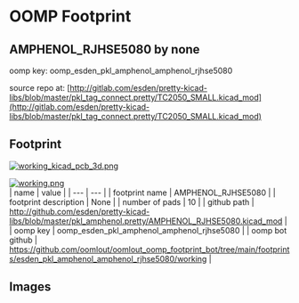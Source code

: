 # OOMP Footprint  
## AMPHENOL_RJHSE5080  by none  
  
oomp key: oomp_esden_pkl_amphenol_amphenol_rjhse5080  
  
source repo at: [http://gitlab.com/esden/pretty-kicad-libs/blob/master/pkl_tag_connect.pretty/TC2050_SMALL.kicad_mod](http://gitlab.com/esden/pretty-kicad-libs/blob/master/pkl_tag_connect.pretty/TC2050_SMALL.kicad_mod)  
## Footprint  
  
[![working_kicad_pcb_3d.png](working_kicad_pcb_3d_600.png)](working_kicad_pcb_3d.png)  
  
[![working.png](working_600.png)](working.png)  
| name | value | 
| --- | --- | 
| footprint name | AMPHENOL_RJHSE5080 | 
| footprint description | None | 
| number of pads | 10 | 
| github path | http://github.com/esden/pretty-kicad-libs/blob/master/pkl_amphenol.pretty/AMPHENOL_RJHSE5080.kicad_mod | 
| oomp key | oomp_esden_pkl_amphenol_amphenol_rjhse5080 | 
| oomp bot github | https://github.com/oomlout/oomlout_oomp_footprint_bot/tree/main/footprints/esden_pkl_amphenol_amphenol_rjhse5080/working | 
## Images  
